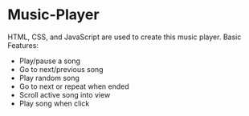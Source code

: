 # Music-Player
HTML, CSS, and JavaScript are used to create this music player.
Basic Features:
- Play/pause a song
- Go to next/previous song
- Play random song
- Go to next or repeat when ended
- Scroll active song into view
- Play song when click
